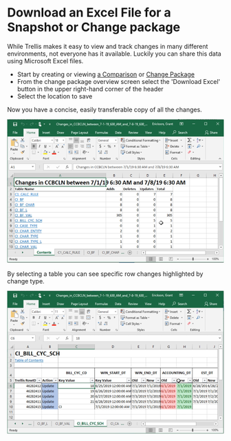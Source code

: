 # Download an Excel File for a Snapshot or Change package

While Trellis makes it easy to view and track changes in many different environments, not everyone has it available. Luckily you can share this data using Microsoft Excel files.

* Start by creating or viewing [a Comparison](Snapshot-Comparisons.md) or [Change Package](Change-Packages.md)
* From the change package overview screen select the 'Download Excel' button in the upper right-hand corner of the header
* Select the location to save

Now you have a concise, easily transferable copy of all the changes.

<img src="Media/Excel-Changes.png" width="600">

By selecting a table you can see specific row changes highlighted by change type.

<img src="Media/Excel-Table-Changes.png" width="600">
